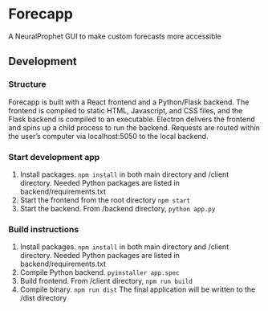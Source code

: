 # Forecapp

A NeuralProphet GUI to make custom forecasts more accessible

## Development

### Structure

Forecapp is built with a React frontend and a Python/Flask backend. The frontend is compiled to static HTML, Javascript, and CSS files, and the Flask backend is compiled to an executable. Electron delivers the frontend and spins up a child process to run the backend. Requests are routed within the user’s computer via localhost:5050 to the local backend.

### Start development app

1. Install packages. `npm install` in both main directory and /client directory. Needed Python packages are listed in backend/requirements.txt
2. Start the frontend from the root directory `npm start`
3. Start the backend. From /backend directory, `python app.py`

### Build instructions

1. Install packages. `npm install` in both main directory and /client directory. Needed Python packages are listed in backend/requirements.txt
2. Compile Python backend. `pyinstaller app.spec`
3. Build frontend. From /client directory, `npm run build`
4. Compile binary. `npm run dist`
   The final application will be written to the /dist directory
